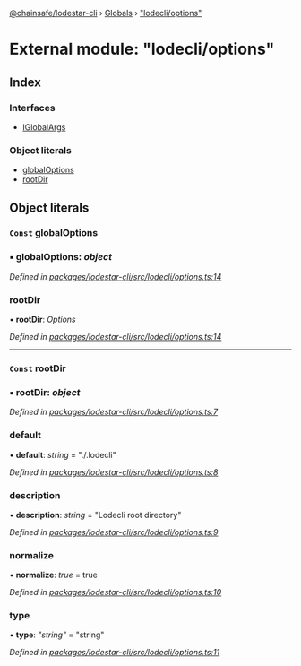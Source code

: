 [@chainsafe/lodestar-cli](../README.md) › [Globals](../globals.md) › ["lodecli/options"](_lodecli_options_.md)

# External module: "lodecli/options"

## Index

### Interfaces

* [IGlobalArgs](../interfaces/_lodecli_options_.iglobalargs.md)

### Object literals

* [globalOptions](_lodecli_options_.md#const-globaloptions)
* [rootDir](_lodecli_options_.md#const-rootdir)

## Object literals

### `Const` globalOptions

### ▪ **globalOptions**: *object*

*Defined in [packages/lodestar-cli/src/lodecli/options.ts:14](https://github.com/ChainSafe/lodestar/blob/1d5598773/packages/lodestar-cli/src/lodecli/options.ts#L14)*

###  rootDir

• **rootDir**: *Options*

*Defined in [packages/lodestar-cli/src/lodecli/options.ts:14](https://github.com/ChainSafe/lodestar/blob/1d5598773/packages/lodestar-cli/src/lodecli/options.ts#L14)*

___

### `Const` rootDir

### ▪ **rootDir**: *object*

*Defined in [packages/lodestar-cli/src/lodecli/options.ts:7](https://github.com/ChainSafe/lodestar/blob/1d5598773/packages/lodestar-cli/src/lodecli/options.ts#L7)*

###  default

• **default**: *string* = "./.lodecli"

*Defined in [packages/lodestar-cli/src/lodecli/options.ts:8](https://github.com/ChainSafe/lodestar/blob/1d5598773/packages/lodestar-cli/src/lodecli/options.ts#L8)*

###  description

• **description**: *string* = "Lodecli root directory"

*Defined in [packages/lodestar-cli/src/lodecli/options.ts:9](https://github.com/ChainSafe/lodestar/blob/1d5598773/packages/lodestar-cli/src/lodecli/options.ts#L9)*

###  normalize

• **normalize**: *true* = true

*Defined in [packages/lodestar-cli/src/lodecli/options.ts:10](https://github.com/ChainSafe/lodestar/blob/1d5598773/packages/lodestar-cli/src/lodecli/options.ts#L10)*

###  type

• **type**: *"string"* = "string"

*Defined in [packages/lodestar-cli/src/lodecli/options.ts:11](https://github.com/ChainSafe/lodestar/blob/1d5598773/packages/lodestar-cli/src/lodecli/options.ts#L11)*

